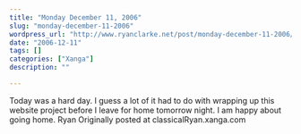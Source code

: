 ```yaml
---
title: "Monday December 11, 2006"
slug: "monday-december-11-2006"
wordpress_url: "http://www.ryanclarke.net/post/monday-december-11-2006/"
date: "2006-12-11"
tags: []
categories: ["Xanga"]
description: ""

---
```


Today was a hard day.
I guess a lot of it had to do with wrapping up this website project before I leave for home tomorrow night.
I am happy about going home.
Ryan
Originally posted at classicalRyan.xanga.com
